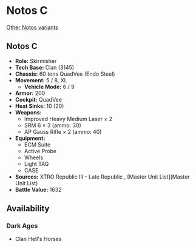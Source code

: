 # Notos C 

[Other Notos variants](../notos.md) 

## Notos C 

- **Role:** Skirmisher 
- **Tech Base:** Clan (3145) 
- **Chassis:** 60 tons QuadVee (Endo Steel) 
- **Movement:** 5 / 8, XL 
  - **Vehicle Mode:** 6 / 9 
- **Armor:** 200 
- **Cockpit:** QuadVee 
- **Heat Sinks:** 10 (20) 
- **Weapons:** 
  - Improved Heavy Medium Laser × 2 
  - SRM 6 × 3 (ammo: 30) 
  - AP Gauss Rifle × 2 (ammo: 40) 
- **Equipment:** 
  - ECM Suite 
  - Active Probe 
  - Wheels 
  - Light TAG 
  - CASE 
- **Sources:** XTRO Republic III - Late Republic , [Master Unit List](Master Unit List) 
- **Battle Value:** 1632 

## Availability 

### Dark Ages 

- Clan Hell's Horses 

